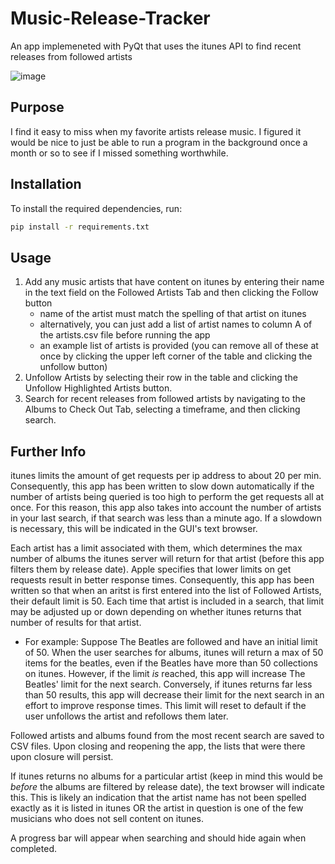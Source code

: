 # Music-Release-Tracker
 An app implemeneted with PyQt that uses the itunes API to find recent releases from followed artists

 ![image](https://github.com/user-attachments/assets/f4f5a067-9cef-49ed-baf5-850fe57d86f6)

 ## Purpose
 I find it easy to miss when my favorite artists release music. I figured it would be nice to just be able to run a program in the background once a month or so to see if I missed something worthwhile.

 ## Installation
To install the required dependencies, run:
```bash
pip install -r requirements.txt
```

 ## Usage
1. Add any music artists that have content on itunes by entering their name in the text field on the Followed Artists Tab and then clicking the Follow button
   * name of the artist must match the spelling of that artist on itunes
   * alternatively, you can just add a list of artist names to column A of the artists.csv file before running the app
   * an example list of artists is provided (you can remove all of these at once by clicking the upper left corner of the table and clicking the unfollow button)
3. Unfollow Artists by selecting their row in the table and clicking the Unfollow Highlighted Artists button.
4. Search for recent releases from followed artists by navigating to the Albums to Check Out Tab, selecting a timeframe, and then clicking search.

## Further Info
itunes limits the amount of get requests per ip address to about 20 per min. Consequently, this app has been written to slow down automatically if the number of artists being queried is too high to perform the get requests all at once. For this reason, this app also takes into account the number of artists in your last search, if that search was less than a minute ago. If a slowdown is necessary, this will be indicated in the GUI's text browser.

Each artist has a limit associated with them, which determines the max number of albums the itunes server will return for that artist (before this app filters them by release date). Apple specifies that lower limits on get requests result in better response times. Consequently, this app has been written so that when an aritst is first entered into the list of Followed Artists, their default limit is 50. Each time that artist is included in a search, that limit may be adjusted up or down depending on whether itunes returns that number of results for that artist.

  * For example: Suppose The Beatles are followed and have an initial limit of 50. When the user searches for albums, itunes will return a max of 50 items for the beatles, even if the Beatles have more than 50 collections on itunes. However, if the limit *is* reached, this app will increase The Beatles' limit for the next search. Conversely, if itunes returns far less than 50 results, this app will decrease their limit for the next search in an effort to improve response times. This limit will reset to default if the user unfollows the artist and refollows them later.

 Followed artists and albums found from the most recent search are saved to CSV files. Upon closing and reopening the app, the lists that were there upon closure will persist.

If itunes returns no albums for a particular artist (keep in mind this would be *before* the albums are filtered by release date), the text browser will indicate this. This is likely an indication that the artist name has not been spelled exactly as it is listed in itunes OR the artist in question is one of the few musicians who does not sell content on itunes.

A progress bar will appear when searching and should hide again when completed.
